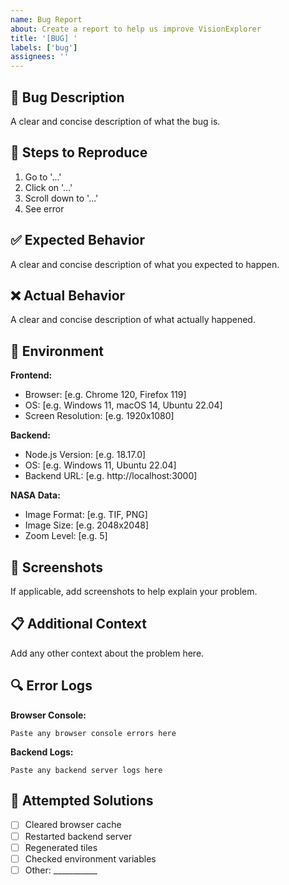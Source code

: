 ```yaml
---
name: Bug Report
about: Create a report to help us improve VisionExplorer
title: '[BUG] '
labels: ['bug']
assignees: ''
---
```


## 🐛 Bug Description

A clear and concise description of what the bug is.

## 🔄 Steps to Reproduce

1. Go to '...'
2. Click on '...'
3. Scroll down to '...'
4. See error

## ✅ Expected Behavior

A clear and concise description of what you expected to happen.

## ❌ Actual Behavior

A clear and concise description of what actually happened.

## 📱 Environment

**Frontend:**
- Browser: [e.g. Chrome 120, Firefox 119]
- OS: [e.g. Windows 11, macOS 14, Ubuntu 22.04]
- Screen Resolution: [e.g. 1920x1080]

**Backend:**
- Node.js Version: [e.g. 18.17.0]
- OS: [e.g. Windows 11, Ubuntu 22.04]
- Backend URL: [e.g. http://localhost:3000]

**NASA Data:**
- Image Format: [e.g. TIF, PNG]
- Image Size: [e.g. 2048x2048]
- Zoom Level: [e.g. 5]

## 📸 Screenshots

If applicable, add screenshots to help explain your problem.

## 📋 Additional Context

Add any other context about the problem here.

## 🔍 Error Logs

**Browser Console:**
```
Paste any browser console errors here
```

**Backend Logs:**
```
Paste any backend server logs here
```

## 🧪 Attempted Solutions

- [ ] Cleared browser cache
- [ ] Restarted backend server
- [ ] Regenerated tiles
- [ ] Checked environment variables
- [ ] Other: ___________